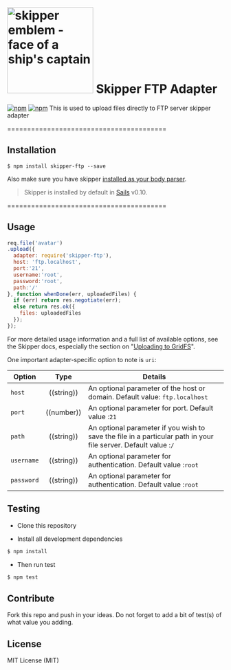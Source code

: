 # [<img title="skipper-ftp - FTP filesystem adapter for Skipper" src="http://i.imgur.com/P6gptnI.png" width="200px" alt="skipper emblem - face of a ship's captain"/>](https://github.com/willhuang85/skipper-gridfs) Skipper FTP Adapter
[![npm](https://img.shields.io/npm/v/skipper-ftp.svg)](https://www.npmjs.com/package/skipper-ftp)
[![npm](https://img.shields.io/npm/l/express.svg)]()
This is used to upload files directly to FTP server skipper adapter


========================================

## Installation

```
$ npm install skipper-ftp --save
```

Also make sure you have skipper [installed as your body parser](http://beta.sailsjs.org/#/documentation/concepts/Middleware?q=adding-or-overriding-http-middleware).

> Skipper is installed by default in [Sails](https://github.com/balderdashy/sails) v0.10.

========================================


## Usage

```javascript
req.file('avatar')
.upload({
  adapter: require('skipper-ftp'),
  host: 'ftp.localhost',
  port:'21',
  username:'root',
  password:'root',
  path:'/'
}, function whenDone(err, uploadedFiles) {
  if (err) return res.negotiate(err);
  else return res.ok({
    files: uploadedFiles
  });
});
```

For more detailed usage information and a full list of available options, see the Skipper docs, especially the section on "[Uploading to GridFS](https://github.com/balderdashy/skipper#uploading-files-to-gridfs)".


One important adapter-specific option to note is `uri`:

| Option        | Type       | Details |
|-----------    |:----------:|---------|
| `host`         | ((string)) | An optional parameter of the host or domain. Default value: `ftp.localhost`|
| `port` | ((number)) | An optional parameter for port. Default value :`21`|
| `path` | ((string)) | An optional parameter if you wish to save the file in a particular path in your file server. Default value :`/`|
| `username` | ((string)) | An optional parameter for authentication. Default value :`root`|
| `password` | ((string)) | An optional parameter for authentication. Default value :`root`|


## Testing

* Clone this repository

* Install all development dependencies

```sh
$ npm install
```
* Then run test

```sh
$ npm test
```

## Contribute

Fork this repo and push in your ideas.
Do not forget to add a bit of test(s) of what value you adding.



## License

MIT License (MIT)